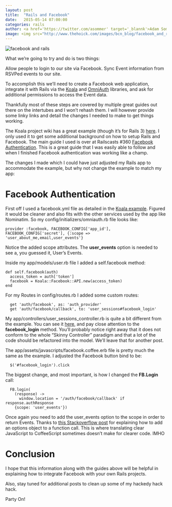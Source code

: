 ```yaml
---
layout: post
title:  "Rails and Facebook"
date:   2015-05-14 07:00:00
categories: rails
author: <a href='https://twitter.com/asommer' target='_blannk'>Adam Sommer</a>
image: <img src="http://www.thehoick.com/images/bcn_blog/facebook_and_rails.jpg" title="Facebook and Rails" alt='facebook and rails' class="post-image"/>
---
```


<img src="http://www.thehoick.com/images/bcn_blog/facebook_and_rails.jpg" title="Facebook and Rails" alt='facebook and rails' class="post-image"/>


What we’re going to try and do is two things:

Allow people to login to our site via Facebook.
Sync Event information from RSVPed events to our site.

To accomplish this we’ll need to create a Facebook web application, integrate it with Rails via the [Koala](https://github.com/arsduo/koala) and [OmniAuth](https://github.com/mkdynamic/omniauth-facebook) libraries, and ask for additional permissions to access the Event data.

<!--more-->
Thankfully most of these steps are covered by multiple great guides out there on the  intertubes and I won’t rehash them.  I will however provide some linky links and detail the changes I needed to make to get things working.

The Koala project wiki has a great example (though it’s for Rails 3) [here](https://github.com/arsduo/koala/wiki/Koala-on-Rails).  I only used it to get some additional background on how to setup Rails and Facebook.  The main guide I used is over at Railscasts #360 [Facebook Authentication](http://railscasts.com/episodes/360-facebook-authentication).  This is a great guide that I was easily able to follow and when I finished Facebook authentication was working like a champ.

The changes I made which I could have just adjusted my Rails app to accommodate the example, but why not change the example to match my app:

# Facebook Authentication

First off I used a facebook.yml file as detailed in the [Koala example](https://github.com/arsduo/koala/wiki/Koala-on-Rails).  Figured it would be cleaner and also fits with the other services used by the app like Nominatim.  So my config/initializers/omniauth.rb file looks like:


```
provider :facebook, FACEBOOK_CONFIG['app_id'], FACEBOOK_CONFIG['secret'], {:scope => 'user_about_me,email,user_events'}
```

Notice the added scope attributes.  The **user_events** option is needed to see a, you guessed it, User’s Events.

Inside my app/models/user.rb file I added a self.facebook method:

```
def self.facebook(auth)
  access_token = auth['token']
  facebook = Koala::Facebook::API.new(access_token)
end
```

For my Routes in config/routes.rb I added some custom routes:

```
  get 'auth/facebook', as: 'auth_provider'
  get 'auth/facebook/callback', to: 'user_sessions#facebook_login'
```

My app/controllers/user_sessions_controller.rb is quite a bit different from the example. You can see it [here](https://github.com/asommer70/bcn/blob/master/app/controllers/user_sessions_controller.rb), and pay close attention to the **facebook_login** method.  You’ll probably notice right away that it does not conform to the whole “Skinny Controller” paradigm and that a lot of the code should be refactored into the model.  We’ll leave that for another post.

The app/assets/javascripts/facebook.coffee.erb file is pretty much the same as the example.  I adjusted the Facebook button bind to be:

```
  $('#facebook_login').click
```

The biggest change, and most important, is how I changed the **FB.Login** call:

```
  FB.login(
    (response) ->
      window.location = '/auth/facebook/callback' if response.authResponse
    {scope: 'user_events'})
```

Once again you need to add the user_events option to the scope in order to return Events.  Thanks to [this Stackoverflow post](http://stackoverflow.com/questions/10129909/coffeescript-pass-multiple-parameters-including-an-anonymous-function) for explaining how to add an options object to a function call.  This is where translating clear JavaScript to CoffeeScript sometimes doesn’t make for clearer code.  IMHO

# Conclusion

I hope that this information along with the guides above will be helpful in explaining how to integrate Facebook with your own Rails projects.

Also, stay tuned for additional posts to clean up some of my hackedy hack hack.

Party On!
